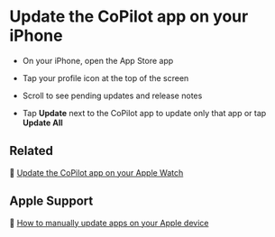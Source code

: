 # Update the CoPilot app on your iPhone

- On your iPhone, open the App Store app

- Tap your profile icon at the top of the screen

- Scroll to see pending updates and release notes

- Tap **Update** next to the CoPilot app to update only that app or tap **Update All**

## Related

📌 [Update the CoPilot app on your Apple Watch](../apple-watch/update-the-copilot-app-on-your-apple-watch.md)

## Apple Support

🔗 [How to manually update apps on your Apple device](https://support.apple.com/en-us/HT202180)
